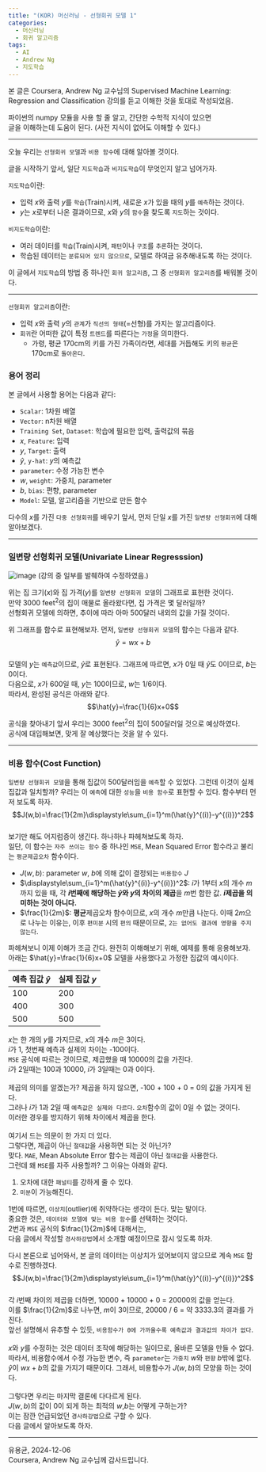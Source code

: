 ```yaml
---
title: "(KOR) 머신러닝 - 선형회귀 모델 1"
categories:
  - 머신러닝
  - 회귀 알고리즘
tags:
  - AI
  - Andrew Ng
  - 지도학습
---
```


본 글은 Coursera, Andrew Ng 교수님의
Supervised Machine Learning: Regression and Classification 강의를 듣고 이해한 것을 토대로 작성되었음.

파이썬의 numpy 모듈을 사용 할 줄 알고, 간단한 수학적 지식이 있으면<br> 글을 이해하는데 도움이 된다. (사전 지식이 없어도 이해할 수 있다.)

---

오늘 우리는 `선형회귀 모델`과 `비용 함수`에 대해 알아볼 것이다.

글을 시작하기 앞서, 일단 `지도학습`과 `비지도학습`이 무엇인지 알고 넘어가자.

`지도학습`이란:

- 입력 $x$와 출력 $y$를 `학습`(Train)시켜, 새로운 $x$가 있을 때의 $y$를 `예측`하는 것이다.
- $y$는 $x$로부터 나온 결과이므로, $x$와 $y$의 `함수`을 찾도록 `지도`하는 것이다.

`비지도학습`이란:

- 여러 데이터를 `학습`(Train)시켜, `패턴`이나 `구조`를 `추론`하는 것이다.
- 학습된 데이터는 `분류되어 있지 않으므로`, 모델로 하여금 유추해내도록 하는 것이다.

이 글에서 `지도학습`의 방법 중 하나인 `회귀 알고리즘`, 그 중 `선형회귀 알고리즘`를 배워볼 것이다.

---

`선형회귀 알고리즘`이란:

- 입력 $x$와 출력 $y$의 `관계`가 `직선의 형태`(=선형)를 가지는 알고리즘이다.
- `회귀`란 어떠한 값이 특정 `트렌드`를 따른다는 `가정`을 의미한다.
  - 가령, 평균 170cm의 키를 가진 가족이라면, 세대를 거듭해도 키의 `평균`은 170cm로 `돌아온다`.

### 용어 정리

본 글에서 사용할 용어는 다음과 같다:

- `Scalar`: 1차원 배열
- `Vector`: n차원 배열
- `Training Set`, `Dataset`: 학습에 필요한 입력, 출력값의 묶음
- $x$, `Feature`: 입력
- $y$, `Target`: 출력
- $\hat{y}$, `y-hat`: $y$의 예측값
- `parameter`: 수정 가능한 변수
- $w$, `weight`: 가중치, parameter
- $b$, `bias`: 편향, parameter
- `Model`: 모델, 알고리즘을 기반으로 만든 함수

다수의 $x$를 가진 `다중 선형회귀`를 배우기 앞서, 먼저 단일 $x$를 가진 `일변량 선형회귀`에 대해 알아보겠다.

---

### 일변량 선형회귀 모델(Univariate Linear Regresssion)

![image](https://github.com/user-attachments/assets/491911b5-9ccf-4fec-9e77-cccc4a52fd5c)
(강의 중 일부를 발췌하여 수정하였음.)

위는 집 크기($x$)와 집 가격($y$)를 `일변량 선형회귀 모델`의 그래프로 표현한 것이다. <br>
만약 3000 $\text{feet}^2$의 집이 매물로 올라왔다면, 집 가격은 몇 달러일까?<br>
선형회귀 모델에 의하면, 추이에 따라 아마 500달러 내외의 값을 가질 것이다.

위 그래프를 함수로 표현해보자.
먼저, `일변량 선형회귀 모델`의 함수는 다음과 같다.<br>
$$\hat{y}=wx+b$$<br>
모델의 $y$는 `예측값`이므로, $\hat{y}$로 표현된다.
그래프에 따르면, $x$가 0일 때 $\hat{y}$도 0이므로, $b$는 0이다. <br>
다음으로, $x$가 600일 때, $y$는 100이므로, $w$는 $1/6$이다. <br> 따라서, 완성된 공식은 아래와 같다.<br>
$$\hat{y}=\frac{1}{6}x+0$$

공식을 찾아내기 앞서 우리는 3000 $\text{feet}^2$의 집이 500달러일 것으로 예상하였다. <br> 공식에 대입해보면, 맞게 잘 예상했다는 것을 알 수 있다.

---

### 비용 함수(Cost Function)

`일변량 선형회귀 모델`을 통해 집값이 500달러임을 `예측`할 수 있었다.
그런데 이것이 실제 집값과 일치할까? 우리는 이 `예측`에 대한 `성능`을 `비용 함수`로 표현할 수 있다. 함수부터 먼저 보도록 하자. <br>
$$J(w,b)=\frac{1}{2m}\displaystyle\sum_{i=1}^m(\hat{y}^{(i)}-y^{(i)})^2$$<br>
보기만 해도 어지럼증이 생긴다. 하나하나 파헤쳐보도록 하자.<br>
일단, 이 함수는 `자주 쓰이는 함수` 중 하나인 `MSE`, Mean Squared Error 함수라고 불리는 `평균제곱오차` 함수이다.

- $J(w,b)$: parameter $w$, $b$에 의해 값이 결정되는 `비용함수` $J$
- $\displaystyle\sum_{i=1}^m(\hat{y}^{(i)}-y^{(i)})^2$: $i$가 1부터 $x$의 개수 $m$까지 있을 때, 각 **$i$번째에 해당하는 $\hat{y}$와 $y$의 차이의 제곱**을 $m$번 합한 값. **$i$제곱을 의미하는 것이 아니다.**
- $\frac{1}{2m}$: **평균**제곱오차 함수이므로, $x$의 개수 $m$만큼 나눈다. 이때 $2m$으로 나누는 이유는, 이후 `편미분` 시의 `편의` 때문이므로, `2는 없어도 결과에 영향을 주지 않는다`.

파헤쳐보니 이제 이해가 조금 간다.
완전히 이해해보기 위해, 예제를 통해 응용해보자.
<br>아래는 $\hat{y}=\frac{1}{6}x+0$ 모델을 사용했다고 가정한 집값의 예시이다.

| 예측 집값 $\hat{y}$ | 실제 집값 $y$ |
| :------------------ | ------------- |
| 100                 | 200           |
| 400                 | 300           |
| 500                 | 500           |

$x$는 한 개의 $y$를 가지므로, $x$의 개수 $m$은 3이다.<br>
$i$가 1, 첫번째 예측과 실제의 차이는 -100이다. <br>`MSE` 공식에 따르는 것이므로, 제곱했을 때 10000의 값을 가진다. <br>$i$가 2일때는 100과 10000, $i$가 3일때는 0과 0이다. <br><br>
제곱의 의미를 알겠는가? 제곱을 하지 않으면, -100 + 100 + 0 = 0의 값을 가지게 된다. <br>그러나 $i$가 1과 2일 때 `예측값은 실제와 다르다`. `오차`함수의 값이 0일 수 없는 것이다.<br> 이러한 경우를 방지하기 위해 차이에서 제곱을 한다.<br><br>여기서 드는 의문이 한 가지 더 있다. <br>그렇다면, 제곱이 아닌 `절대값`을 사용하면 되는 것 아닌가?<br>맞다. `MAE`, Mean Absolute Error 함수는 제곱이 아닌 `절대값`을 사용한다. <br> 그런데 왜 `MSE`를 자주 사용할까? 그 이유는 아래와 같다. <br>

1. 오차에 대한 `패널티`를 강하게 줄 수 있다.
2. `미분`이 가능해진다.<br>

1번에 따르면, `이상치`(outlier)에 취약하다는 생각이 든다. 맞는 말이다. <br> 중요한 것은, `데이터와 모델에 맞는 비용 함수`를 선택하는 것이다.<br> 2번과 `MSE` 공식의 $\frac{1}{2m}$에 대해서는,<br> 다음 글에서 작성할 `경사하강법`에서 소개할 예정이므로 잠시 잊도록 하자.

다시 본론으로 넘어와서, 본 글의 데이터는 이상치가 있어보이지 않으므로 계속 `MSE` 함수로 진행하겠다. <br>
$$J(w,b)=\frac{1}{2m}\displaystyle\sum_{i=1}^m(\hat{y}^{(i)}-y^{(i)})^2$$ <br>
각 $i$번째 차이의 제곱을 더하면, 10000 + 10000 + 0 = 20000의 값을 얻는다. <br>
이를 $\frac{1}{2m}$로 나누면, $m$이 3이므로, 20000 / 6 = 약 3333.3의 결과를 가진다.
<br> 앞선 설명해서 유추할 수 있듯, `비용함수가 0에 가까울수록 예측값과 결과값의 차이가 없다`. <br><br> $x$와 $y$를 수정하는 것은 데이터 조작에 해당하는 일이므로, 올바른 모델을 만들 수 없다. <br> 따라서, 비용함수에서 수정 가능한 변수, 즉 `parameter`는 `가중치` $w$와 `편향` $b$밖에 없다. <br> $\hat{y}$이 $wx+b$의 값을 가지기 때문이다. 그래서, 비용함수가 $J(w,b)$의 모양을 하는 것이다. <br><br> 그렇다면 우리는 마지막 결론에 다다르게 된다. <br>
$J(w,b)$의 값이 0이 되게 하는 최적의 $w$,$b$는 어떻게 구하는가? <br> 이는 잠깐 언급되었던 `경사하강법`으로 구할 수 있다. <br> 다음 글에서 알아보도록 하자.
<br>

---

유용균, 2024-12-06 <br>
Coursera, Andrew Ng 교수님께 감사드립니다.
